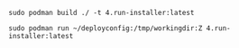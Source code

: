 

`sudo podman build ./ -t 4.run-installer:latest`

`sudo podman run ~/deployconfig:/tmp/workingdir:Z 4.run-installer:latest`
